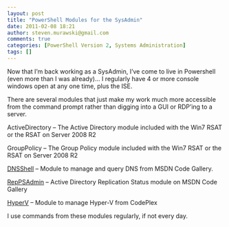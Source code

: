 ```yaml
---
layout: post
title: "PowerShell Modules for the SysAdmin"
date: 2011-02-08 18:21
author: steven.murawski@gmail.com
comments: true
categories: [PowerShell Version 2, Systems Administration]
tags: []
---
```



Now that I’m back working as a SysAdmin, I’ve come to live in Powershell (even more than I was already)... I regularly have 4 or more console windows open at any one time, plus the ISE.



There are several modules that just make my work much more accessible from the command prompt rather than digging into a GUI or RDP’ing to a server.



ActiveDirectory – The Active Directory module included with the Win7 RSAT or the RSAT on Server 2008 R2



GroupPolicy – The Group Policy module included with the Win7 RSAT or the RSAT on Server 2008 R2



<a href="http://code.msdn.microsoft.com/dnsshell" target="_blank">DNSShell</a> – Module to manage and query DNS from MSDN Code Gallery.



<a href="http://code.msdn.microsoft.com/RepPSAdmin" target="_blank">RepPSAdmin</a> – Active Directory Replication Status module on MSDN Code Gallery



<a href="http://pshyperv.codeplex.com/" target="_blank">HyperV</a> – Module to manage Hyper-V from CodePlex



I use commands from these modules regularly, if not every day.

